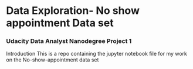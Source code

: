 # Data Exploration- No show appointment Data set
### Udacity Data Analyst Nanodegree Project 1
Introduction
This is a repo containing the jupyter notebook file for my work on the No-show-appointment data set
